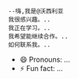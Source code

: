     --嗨,我是@沃西利亚
    我很感兴趣。..
    我正在学习。..
    我希望能继续合作。..
    如何联系我。..
   - 😄 Pronouns: ...
  - ⚡ Fun fact: ...

<!---
Woshilya/Woshliya是一个特殊的突尼斯式图书馆,因为它的`阅读.md'(这个文件)出现在你的JUUUB档案中。
您可以点击预览链接查看您的更改。
--->
